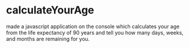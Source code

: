 # calculateYourAge
made a javascript application on the console which calculates your age from the life expectancy of 90 years and tell you how many days, weeks, and months are remaining for you.
